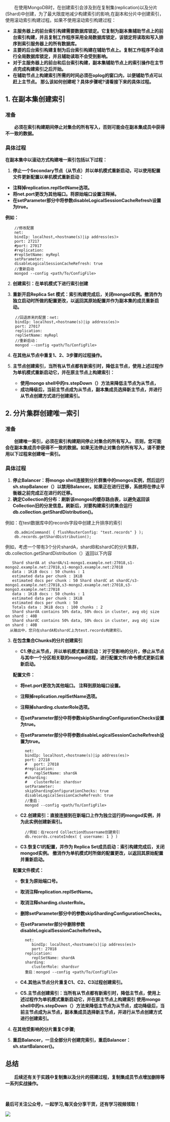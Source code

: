 &emsp;&emsp;在使用MongoDB时，在创建索引会涉及到在复制集(replication)以及分片(Shard)中创建，为了最大限度地减少构建索引的影响,在副本和分片中创建索引，使用滚动索引构建过程。如果不使用滚动索引构建过程：
+ **主服务器上的前台索引构建需要数据库锁定。它复制为副本集辅助节点上的前台索引构建，并且复制工作程序采用全局数据库锁定，该锁定将读取和写入排序到索引服务器上的所有数据库。**
+ **主要的后台索引构建复制为后台索引构建在辅助节点上。复制工作程序不会进行全局数据库锁定，并且辅助读取不会受到影响。**
+ **对于主服务器上的前台和后台索引构建，副本集辅助节点上的索引操作在主节点完成构建索引之后开始。**
+ **在辅助节点上构建索引所需的时间必须在oplog的窗口内，以便辅助节点可以赶上主节点。
那么该如何创建呢？具体步骤呢?请看接下来的具体过程。**



## 1. 在副本集创建索引	
### 准备  
&emsp;&emsp;**必须在索引构建期间停止对集合的所有写入，否则可能会在副本集成员中获得不一致的数据。**
### 具体过程
**在副本集中以滚动方式构建唯一索引包括以下过程：**

1. **停止一个Secondary节点（从节点）并以单机模式重新启动，可以使用配置文件更新配置以单机模式重新启动：**
+ **注释掉replication.replSetName选项。**
+ **将net.port更改为其他端口。将原始端口设置注释掉。**
+ **在setParameter部分中将参数disableLogicalSessionCacheRefresh设置为true。**
	
**例如：**

        //修改配置
        net:
        bindIp: localhost,<hostname(s)|ip address(es)>
        port: 27217
        #port: 27017
        #replication:
        #replSetName: myRepl
        setParameter:
        disableLogicalSessionCacheRefresh: true
        //重新启动
        mongod --config <path/To/ConfigFile>
2. **创建索引：在单机模式下进行索引创建**
3. **重新开启Replica Set 模式：索引构建完成后，关闭mongod实例。撤消作为独立启动时所做的配置更改，以返回其原始配置并作为副本集的成员重新启动。**

        //回退原来的配置：net:
        bindIp: localhost,<hostname(s)|ip address(es)>
        port: 27017
        replication:
        replSetName: myRepl
        //重新启动：
        mongod --config <path/To/ConfigFile>
    
4. **在其他从节点中重复1、2、3步骤的过程操作。**
5. **主节点创建索引，当所有从节点都有新索引时，降低主节点，使用上述过程作为单机模式重新启动它，并在原主节点上构建索引：**
	+ **使用mongo shell中的rs.stepDown（）方法来降低主节点为从节点，** 
	+ **成功降级后，当前主节点成为从节点，副本集成员选择新主节点，并进行从节点创建方式进行创建索引。**
	
## 2. 分片集群创建唯一索引
### 准备
&emsp;&emsp;**创建唯一索引，必须在索引构建期间停止对集合的所有写入。 否则，您可能会在副本集成员中获得不一致的数据。如果无法停止对集合的所有写入，请不要使用以下过程来创建唯一索引。**
### 具体过程 

1. **停止Balancer：将mongo shell连接到分片群集中的mongos实例，然后运行sh.stopBalancer（）以禁用Balancer。如果正在进行迁移，系统将在停止平衡器之前完成正在进行的迁移。**
2. **确定Collection的分布：刷新该mongos的缓存路由表，以避免返回该Collection旧的分发信息。刷新后，对要构建索引的集合运行db.collection.getShardDistribution()。**

例如：在test数据库中的records字段中创建上升排序的索引

        db.adminCommand( { flushRouterConfig: "test.records" } );
        db.records.getShardDistribution();
	
 例如，考虑一个带有3个分片shardA，shardB和shardC的分片集群，db.collection.getShardDistribution（）返回以下内容 
 
	   Shard shardA at shardA/s1-mongo1.example.net:27018,s1-mongo2.example.net:27018,s1-mongo3.example.net:27018 
       data : 1KiB docs : 50 chunks : 1
	   estimated data per chunk : 1KiB 
	   estimated docs per chunk : 50 Shard shardC at shardC/s3-mongo1.example.net:27018,s3-mongo2.example.net:27018,s3-mongo3.example.net:27018 
	   data : 1KiB docs : 50 chunks : 1 
       estimated data per chunk : 1KiB 
	   estimated docs per chunk : 50 
	   Totals data : 3KiB docs : 100 chunks : 2 
	   Shard shardA contains 50% data, 50% docs in cluster, avg obj size on shard : 40B 
	   Shard shardC contains 50% data, 50% docs in cluster, avg obj size on shard : 40B
	  从输出中，您只在shardA和shardC上为test.records构建索引。

3. **在包含集合Chunks的分片创建索引**
	+ **C1.停止从节点，并以单机模式重新启动：对于受影响的分片，停止从节点与其中一个分区相关联的mongod进程，进行配置文件/命令模式更新后重新启动。**
	
    **配置文件：** 
	+ **将net.port更改为其他端口。 注释到原始端口设置。**  
	+ **注释掉replication.replSetName选项。**  
	+ **注释掉sharding.clusterRole选项。**  
	+ **在setParameter部分中将参数skipShardingConfigurationChecks设置为true。**  
	+ **在setParameter部分中将参数disableLogicalSessionCacheRefresh设置为true。**
		
    		net:
    		bindIp: localhost,<hostname(s)|ip address(es)>
    		port: 27218
    		#   port: 27018
    		#replication:
    		#   replSetName: shardA
    		#sharding:
    		#   clusterRole: shardsvr
    	    setParameter:
    		skipShardingConfigurationChecks: true
    		disableLogicalSessionCacheRefresh: true
    		//重启：
            mongod --config <path/To/ConfigFile>
	+ **C2.创建索引：直接连接到在新端口上作为独立运行的mongod实例，并为此实例创建新索引。**

    		//例如：在record Collection的username创建索引
    		db.records.createIndex( { username: 1 } )

	+ **C3.恢复C1的配置，并作为 Replica Set成员启动：索引构建完成后，关闭mongod实例。 撤消作为单机模式时所做的配置更改，以返回其原始配置并重新启动。**
	
	**配置文件模式：**
	 + **恢复为原始端口号。**
	+ **取消注释replication.replSetName。**
	+ **取消注释sharding.clusterRole。**
	+ **删除setParameter部分中的参数skipShardingConfigurationChecks。**
	+ **在setParameter部分中删除参数disableLogicalSessionCacheRefresh。**
	
    		net:
    		   bindIp: localhost,<hostname(s)|ip address(es)>
    		   port: 27018
    		replication:
    		   replSetName: shardA
    		sharding:
    		   clusterRole: shardsvr
    		重启：mongod --config <path/To/ConfigFile>
	+ **C4.其他从节点分片重复C1、C2、C3过程创建索引。**
	+ **C5.主节点创建索引：当所有从节点都有新索引时，降低主节点，使用上述过程作为单机模式重新启动它，并在原主节点上构建索引
		使用mongo shell中的rs.stepDown（）方法来降低主节点为从节点，成功降级后，当前主节点成为从节点，副本集成员选择新主节点，并进行从节点创建方式进行创建索引。**
4. **在其他受影响的分片重复C步骤;**
5. **重启Balancer，一旦全部分片创建完索引，重启Balancer：sh.startBalancer()。**

## 总结
&emsp;&emsp;**后续还有关于实践中复制集以及分片的搭建过程，复制集成员节点增加删除等一系列实战操作。**

<br>

 **最后可关注公众号，一起学习,每天会分享干货，还有学习视频领取！**

![](https://user-gold-cdn.xitu.io/2020/4/14/171792690b19e0b8?w=350&h=129&f=png&s=17519)
